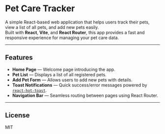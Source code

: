 #  Pet Care Tracker

A simple React-based web application that helps users track their pets, view a list of all pets, and add new pets easily.  
Built with **React**, **Vite**, and **React Router**, this app provides a fast and responsive experience for managing your pet care data.

---

##  Features

- **Home Page** — Welcome page introducing the app.  
- **Pet List** — Displays a list of all registered pets.  
-  **Add Pet Form** — Allows users to add new pets with details.  
- **Toast Notifications** — Quick success/error messages powered by [`react-hot-toast`](https://react-hot-toast.com/).  
- **Navigation Bar** — Seamless routing between pages using React Router.  

---

## License
MIT
